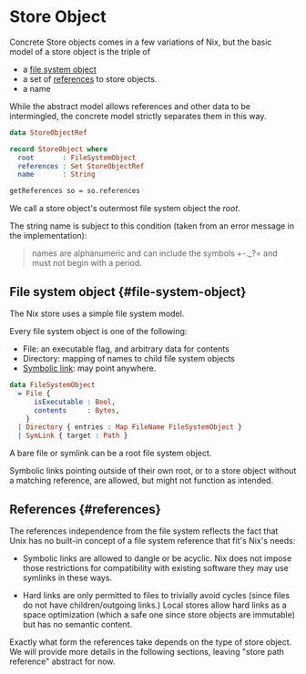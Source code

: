 # Store Object

Concrete Store objects comes in a few variations of Nix, but the basic model of a store object is the triple of

  - a [file system object](#file-system-object)
  - a set of [references](#references) to store objects.
  - a name

While the abstract model allows references and other data to be intermingled, the concrete model strictly separates them in this way.

```idris
data StoreObjectRef

record StoreObject where
  root       : FileSystemObject
  references : Set StoreObjectRef
  name       : String

getReferences so = so.references
```

We call a store object's outermost file system object the *root*.

The string name is subject to this condition (taken from an error message in the implementation):

> names are alphanumeric and can include the symbols +-._?= and must not begin with a period.

## File system object {#file-system-object}

The Nix store uses a simple file system model.

Every file system object is one of the following:
 - File: an executable flag, and arbitrary data for contents
 - Directory: mapping of names to child file system objects
 - [Symbolic link](https://en.m.wikipedia.org/wiki/Symbolic_link): may point anywhere.

```idris
data FileSystemObject
  = File {
      isExecutable : Bool,
      contents     : Bytes,
    }
  | Directory { entries : Map FileName FileSystemObject }
  | SymLink { target : Path }
```

A bare file or symlink can be a root file system object.

Symbolic links pointing outside of their own root, or to a store object without a matching reference, are allowed, but might not function as intended.

## References {#references}

The references independence from the file system reflects the fact that Unix has no built-in concept of a file system reference that fit's Nix's needs:

- Symbolic links are allowed to dangle or be acyclic.
  Nix does not impose those restrictions for compatibility with existing software they may use symlinks in these ways.

- Hard links are only permitted to files to trivially avoid cycles (since files do not have children/outgoing links.)
  Local stores allow hard links as a space optimization (which a safe one since store objects are immutable) but has no semantic content.

Exactly what form the references take depends on the type of store object.
We will provide more details in the following sections, leaving "store path reference" abstract for now.
